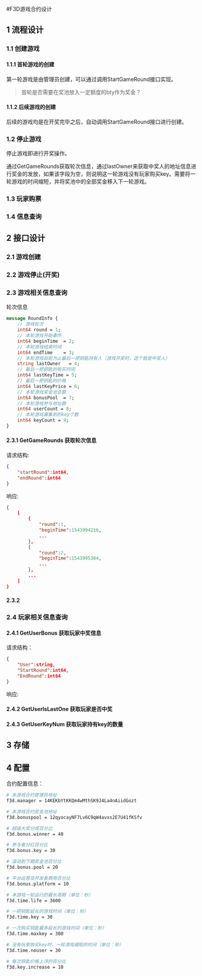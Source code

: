 #F3D游戏合约设计

## 1 流程设计

### 1.1 创建游戏
#### 1.1.1 首轮游戏的创建
第一轮游戏是由管理员创建，可以通过调用StartGameRound接口实现。

>首轮是否需要在奖池放入一定额度的bty作为奖金？

#### 1.1.2 后续游戏的创建 
后续的游戏均是在开奖完毕之后，自动调用StartGameRound接口进行创建。


### 1.2 停止游戏
停止游戏即进行开奖操作。

通过GetGameRounds获取轮次信息，通过lastOwner来获取中奖人的地址信息进行奖金的发放，如果该字段为空，则说明这一轮游戏没有玩家购买key。需要将一轮游戏的时间缩短，并将奖池中的全部奖金移入下一轮游戏。

### 1.3 玩家购票


### 1.4 信息查询


## 2 接口设计

### 2.1 游戏创建

### 2.2 游戏停止(开奖)

### 2.3 游戏相关信息查询
轮次信息

```proto
message RoundInfo {
    // 游戏轮次
    int64 round = 1;
    // 本轮游戏开始事件
    int64 beginTime  = 2;
    // 本轮游戏结束时间
    int64 endTime    = 3;
    // 本轮游戏目前为止最后一把钥匙持有人（游戏开奖时，这个就是中奖人）
    string lastOwner   = 4;
    // 最后一把钥匙的购买时间
    int64 lastKeyTime = 5;
    // 最后一把钥匙的价格
    int64 lastKeyPrice = 6;
    // 本轮游戏奖金池总额
    int64 bonusPool  = 7;
    // 本轮游戏参与地址数
    int64 userCount = 8;
    // 本轮游戏募集到的key个数
    int64 keyCount = 9;
}

```
#### 2.3.1 GetGameRounds 获取轮次信息
请求结构:

```json
{
    "startRound":int64,
    "endRound":int64
}
```

响应:
```json
{
	[
		{
			"round":1,
			"beginTime":1543994216,
			...	
		},
		{
			"round":2,
			"beginTime":1543995384,
			...
		},
		...
	]
}
```


#### 2.3.2 

### 2.4 玩家相关信息查询

#### 2.4.1 GetUserBonus 获取玩家中奖信息
请求结构：

```json
{
	"User":string,
	"StartRound":int64,
	"EndRound":int64
}
```

响应:

#### 2.4.2 GetUserIsLastOne 获取玩家是否中奖

#### 2.4.3 GetUserKeyNum 获取玩家持有key的数量


## 3 存储

## 4 配置
合约配置信息：

```bash
# 本游戏合约管理员地址
f3d.manager = 14KEKbYtKKQm4wMthSK9J4La4nAiidGozt

# 本游戏合约奖金池地址
f3d.bonuspool = 12qyocayNF7Lv6C9qW4avxs2E7U41fKSfv

# 超级大奖分成百分比
f3d.bonus.winner = 40

# 参与者分红百分比
f3d.bonus.key = 30

# 滚动到下期奖金池百分比
f3d.bonus.pool = 20

# 平台运营及开发者费用百分比
f3d.bonus.platform = 10

# 本游戏一轮运行的最长周期（单位：秒）
f3d.time.life = 3600

# 一把钥匙延长的游戏时间（单位：秒）
f3d.time.key = 30

# 一次购买钥匙最多延长的游戏时间（单位：秒）
f3d.time.maxkey = 300

# 没有玩家购买key时，一轮游戏缩短的时间（单位：秒）
f3d.time.nouser = 30

# 每次钥匙价格上浮的百分比
f3d.key.increase = 10
```
